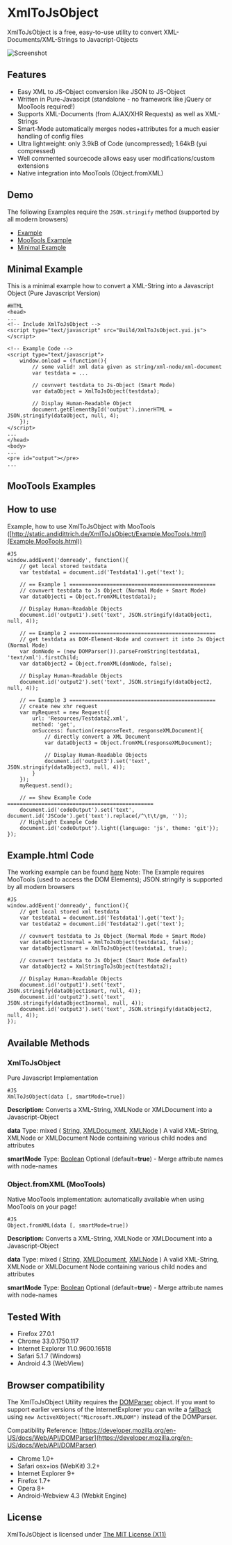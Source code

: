 XmlToJsObject
===========

XmlToJsObject is a free, easy-to-use utility to convert XML-Documents/XML-Strings to Javacript-Objects

![Screenshot](http://static.andidittrich.de/XmlToJsObject/screenshot.jpg)

Features
--------

* Easy XML to JS-Object conversion like JSON to JS-Object
* Written in Pure-Javascipt (standalone - no framework like jQuery or MooTools required!)
* Supports XML-Documents (from AJAX/XHR Requests) as well as XML-Strings
* Smart-Mode automatically merges nodes+attributes for a much easier handling of config files
* Ultra lightweight: only 3.9kB of Code (uncompressed); 1.64kB (yui compressed)
* Well commented sourcecode allows easy user modifications/custom extensions
* Native integration into MooTools (Object.fromXML)

Demo
----
The following Examples require the `JSON.stringify` method (supported by all modern browsers)

* [Example](http://static.andidittrich.de/XmlToJsObject/Example.html)
* [MooTools Example](http://static.andidittrich.de/XmlToJsObject/Example.MooTools.html)
* [Minimal Example](http://static.andidittrich.de/XmlToJsObject/Example.Minimal.html)

Minimal Example
---------------
This is a minimal example how to convert a XML-String into a Javascript Object (Pure Javascript Version)

	#HTML
	<head>
	...
	<!-- Include XmlToJsObject -->
	<script type="text/javascript" src="Build/XmlToJsObject.yui.js"></script>
	
	<!-- Example Code -->	
	<script type="text/javascript">
		window.onload = (function(){
			// some valid! xml data given as string/xml-node/xml-document
			var testdata = ...
	
			// covnvert testdata to Js-Object (Smart Mode)
			var dataObject = XmlToJsObject(testdata);
											
			// Display Human-Readable Object
			document.getElementById('output').innerHTML = JSON.stringify(dataObject, null, 4);
		});
	</script>
	...
	</head>
	<body>
	...
	<pre id="output"></pre>
	...


MooTools Examples
-----------------

How to use
----------
Example, how to use XmlToJsObject with MooTools ([http://static.andidittrich.de/XmlToJsObject/Example.MooTools.html](Example.MooTools.html))

	#JS
	window.addEvent('domready', function(){
		// get local stored testdata
		var testdata1 = document.id('Testdata1').get('text');
		
		// == Example 1 ===============================================
		// covnvert testdata to Js Object (Normal Mode + Smart Mode)
		var dataObject1 = Object.fromXML(testdata1);
		
		// Display Human-Readable Objects
		document.id('output1').set('text', JSON.stringify(dataObject1, null, 4));
		
		// == Example 2 ===============================================
		// get testdata as DOM-Element-Node and covnvert it into Js Object (Normal Mode)
		var domNode = (new DOMParser()).parseFromString(testdata1, 'text/xml').firstChild;
		var dataObject2 = Object.fromXML(domNode, false);
		
		// Display Human-Readable Objects
		document.id('output2').set('text', JSON.stringify(dataObject2, null, 4));
		
		// == Example 3 ===============================================
		// create new xhr request
		var myRequest = new Request({
		    url: 'Resources/Testdata2.xml',
		    method: 'get',
		    onSuccess: function(responseText, responseXMLDocument){
				// directly convert a XML Document
				var dataObject3 = Object.fromXML(responseXMLDocument);
		        
				// Display Human-Readable Objects
				document.id('output3').set('text', JSON.stringify(dataObject3, null, 4));
		    } 
		});
		myRequest.send();
		
		// == Show Example Code ===============================================
		document.id('codeOutput').set('text', document.id('JSCode').get('text').replace(/^\t\t/gm, ''));
		// Highlight Example Code
		document.id('codeOutput').light({language: 'js', theme: 'git'});
	});


Example.html Code
-----------------
The working example can be found [here](http://static.andidittrich.de/XmlToJsObject/Example.html)
Note: The Example requires MooTools (used to access the DOM Elements); JSON.stringify is supported by all modern browsers

	#JS
	window.addEvent('domready', function(){
		// get local stored xml testdata
		var testdata1 = document.id('Testdata1').get('text');
		var testdata2 = document.id('Testdata2').get('text');
	
		// covnvert testdata to Js Object (Normal Mode + Smart Mode)
		var dataObject1normal = XmlToJsObject(testdata1, false);
		var dataObject1smart = XmlToJsObject(testdata1, true);
		
		// covnvert testdata to Js Object (Smart Mode default)
		var dataObject2 = XmlStringToJsObject(testdata2);
		
		// Display Human-Readable Objects
		document.id('output1').set('text', JSON.stringify(dataObject1smart, null, 4));
		document.id('output2').set('text', JSON.stringify(dataObject1normal, null, 4));
		document.id('output3').set('text', JSON.stringify(dataObject2, null, 4));
	});

Available Methods
-----------------

### XmlToJsObject
Pure Javascript Implementation

	#JS
	XmlToJsObject(data [, smartMode=true])

**Description:** Converts a XML-String, XMLNode or XMLDocument into a Javascript-Object

**data**
Type: mixed ( [String](https://developer.mozilla.org/en-US/docs/Web/JavaScript/Reference/Global_Objects/String), [XMLDocument](https://developer.mozilla.org/en-US/docs/Web/API/Node), [XMLNode](https://developer.mozilla.org/en-US/docs/Web/API/Node) )
A valid XML-String, XMLNode or XMLDocument Node containing various child nodes and attributes
	
**smartMode**
Type: [Boolean](http://www.w3schools.com/js/js_datatypes.asp)
Optional (default=**true**) - Merge attribute names with node-names

### Object.fromXML (MooTools)
Native MooTools implementation: automatically available when using MooTools on your page!

	#JS
	Object.fromXML(data [, smartMode=true])

**Description:** Converts a XML-String, XMLNode or XMLDocument into a Javascript-Object

**data**
Type: mixed ( [String](https://developer.mozilla.org/en-US/docs/Web/JavaScript/Reference/Global_Objects/String), [XMLDocument](https://developer.mozilla.org/en-US/docs/Web/API/Node), [XMLNode](https://developer.mozilla.org/en-US/docs/Web/API/Node) )
A valid XML-String, XMLNode or XMLDocument Node containing various child nodes and attributes
	
**smartMode**
Type: [Boolean](http://www.w3schools.com/js/js_datatypes.asp)
Optional (default=**true**) - Merge attribute names with node-names

	
Tested With
-----------
* Firefox 27.0.1
* Chrome 33.0.1750.117
* Internet Explorer 11.0.9600.16518
* Safari 5.1.7 (Windows)
* Android 4.3 (WebView)


Browser compatibility
---------------------
The XmlToJsObject Utility requires the [DOMParser](http://www.w3schools.com/dom/dom_parser.asp) object. If you want to support earlier versions of the InternetExplorer you can write a [fallback](http://www.w3schools.com/dom/dom_parser.asp) using `new ActiveXObject("Microsoft.XMLDOM")` instead of the DOMParser.

Compatibility Reference: [https://developer.mozilla.org/en-US/docs/Web/API/DOMParser](https://developer.mozilla.org/en-US/docs/Web/API/DOMParser)

* Chrome 1.0+
* Safari osx+ios (WebKit) 3.2+
* Internet Explorer 9+
* Firefox 1.7+
* Opera 8+
* Android-Webview 4.3 (Webkit Engine)


License
-------

XmlToJsObject is licensed under [The MIT License (X11)](http://opensource.org/licenses/MIT)
